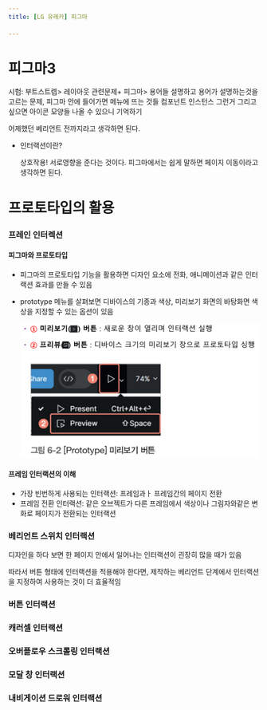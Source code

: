 ```yaml
---
title: [LG 유레카] 피그마

---
```


# 피그마3

시험: 부트스트렙> 레이아웃 관련문제+ 피그마> 용어들 설명하고 용어가 설명하는것을 고르는 문제, 피그마 안에 들어가면 메뉴에 뜨는 것들 컴포넌트 인스턴스 그런거 그리고 싶으면 아이콘 모양들 나올 수 있으니 기억하기

어제했던 베리언트 전까지라고 생각하면 된다.



- 인터랙션이란?

  상호작용! 서로영향을 준다는 것이다. 피그마에서는 쉽게 말하면 페이지 이동이라고 생각하면 된다. 

  

# 프로토타입의 활용

### 프레인 인터렉션

#### 피그마와 프로토타입

- 피그마의 프로토타입 기능을 활용하면 디자인 요소에 전화, 애니메이션과 같은 인터랙션 효과를 만들 수 있음

- prototype 메뉴를 살펴보면 디바이스의 기종과 색상, 미리보기 화면의 바탕화면 색상을 지정할 수 있는 옵션이 있음

  ![image-20240802092528851](/../../images/2024-08-02-피그마3/image-20240802092528851.png)

#### 프레임 인터랙션의 이해

- 가장 빈번하게 사용되는 인터랙션: 프레임과ㅏ 프레임간의 페이지 전환
- 프레임 전환 인터랙션: 같은 오브젝트가 다른 프레임에서 색상이나 그림자와같은 변화로 페이지가 전환되는 인터랙션



### 베리언트 스위치 인터랙션

디자인을 하다 보면 한 페이지 안에서 일어나는 인터랙션이 괸장히 많을 때가 있음

따라서 버튼 형태에 인터랙션을 적용해야 한다면, 제작하는 베리언트 단계에서 인터랙션을 지정하여 사용하는 것이 더 효율적임

### 버튼 인터랙션

### 캐러셀 인터랙션

### 오버플로우 스크롤링 인터랙션

### 모달 창 인터랙션

### 내비게이션 드로워 인터랙션 